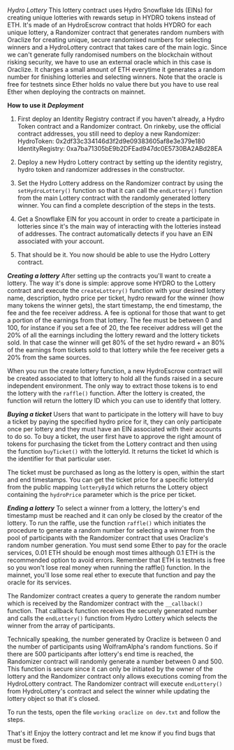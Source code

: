 *Hydro Lottery*
This lottery contract uses Hydro Snowflake Ids (EINs) for creating unique lotteries with rewards setup in HYDRO tokens instead of ETH. It's made of an HydroEscrow contract that holds HYDRO for each unique lottery, a Randomizer contract that generates random numbers with Oraclize for creating unique, secure randomised numbers for selecting winners and a HydroLottery contract that takes care of the main logic. Since we can't generate fully randomised numbers on the blockchain without risking security, we have to use an external oracle which in this case is Oraclize. It charges a small amount of ETH everytime it generates a random number for finishing lotteries and selecting winners. Note that the oracle is free for testnets since Ether holds no value there but you have to use real Ether when deploying the contracts on mainnet.

**How to use it**
***Deployment***
1. First deploy an Identity Registry contract if you haven't already, a Hydro Token contract and a Randomizer contract. On rinkeby, use the official contract addresses, you still need to deploy a new Randomizer:
    HydroToken: 0x2df33c334146d3f2d9e09383605af8e3e379e180
    IdentityRegistry: 0xa7ba71305bE9b2DFEad947dc0E5730BA2ABd28EA

2. Deploy a new Hydro Lottery contract by setting up the identity registry, hydro token and randomizer addresses in the constructor.

3. Set the Hydro Lottery address on the Randomizer contract by using the `setHydroLottery()` function so that it can call the `endLottery()` function from the main Lottery contract with the randomly generated lottery winner. You can find a complete description of the steps in the tests.

4. Get a Snowflake EIN for you account in order to create a participate in lotteries since it's the main way of interacting with the lotteries instead of addresses. The contract automatically detects if you have an EIN associated with your account.

5. That should be it. You now should be able to use the Hydro Lottery contract.

***Creating a lottery***
After setting up the contracts you'll want to create a lottery. The way it's done is simple: approve some HYDRO to the Lottery contract and execute the `createLottery()` function with your desired lottery name, description, hydro price per ticket, hydro reward for the winner (how many tokens the winner gets), the start timestamp, the end timestamp, the fee and the fee receiver address. A fee is optional for those that want to get a portion of the earnings from that lottery. The fee must be between 0 and 100, for instance if you set a fee of 20, the fee receiver address will get the 20% of all the earnings including the lottery reward and the lottery tickets sold. In that case the winner will get 80% of the set hydro reward + an 80% of the earnings from tickets sold to that lottery while the fee receiver gets a 20% from the same sources.

When you run the create lottery function, a new HydroEscrow contract will be created associated to that lottery to hold all the funds raised in a secure independent environment. The only way to extract those tokens is to end the lottery with the `raffle()` function. After the lottery is created, the function will return the lottery ID which you can use to identify that lottery.

***Buying a ticket***
Users that want to participate in the lottery will have to buy a ticket by paying the specified hydro price for it, they can only participate once per lottery and they must have an EIN associated with their accounts to do so. To buy a ticket, the user first have to approve the right amount of tokens for purchasing the ticket from the Lottery contract and then using the function `buyTicket()` with the lotteryId. It returns the ticket Id which is the identifier for that particular user.

The ticket must be purchased as long as the lottery is open, within the start and end timestamps. You can get the ticket price for a specific lotteryId from the public mapping `lotteryById` which returns the Lottery object containing the `hydroPrice` parameter which is the price per ticket.

***Ending a lottery***
To select a winner from a lottery, the lottery's end timestamp must be reached and it can only be closed by the creator of the lottery. To run the raffle, use the function `raffle()` which initiates the procedure to generate a random number for selecting a winner from the pool of participants with the Randomizer contract that uses Oraclize's random number generation. You must send some Ether to pay for the oracle services, 0.01 ETH should be enough most times although 0.1 ETH is the recommended option to avoid errors. Remember that ETH is testnets is free so you won't lose real money when running the raffle() function. In the mainnet, you'll lose some real ether to execute that function and pay the oracle for its services.

The Randomizer contract creates a query to generate the random number which is received by the Randomizer contract with the `__callback()` function. That callback function receives the securely generated number and calls the `endLottery()` function from Hydro Lottery which selects the winner from the array of participants.

Technically speaking, the number generated by Oraclize is between 0 and the number of participants using WolframAlpha's random functions. So if there are 500 participants after lottery's end time is reached, the Randomizer contract will randomly generate a number between 0 and 500. This function is secure since it can only be initiated by the owner of the lottery and the Randomizer contract only allows executions coming from the HydroLottery contract. The Randomizer contract will execute `endLottery()` from HydroLottery's contract and select the winner while updating the lottery object so that it's closed.

To run the tests, open the file `working oraclize on dev.txt` and follow the steps.

That's it! Enjoy the lottery contract and let me know if you find bugs that must be fixed.
